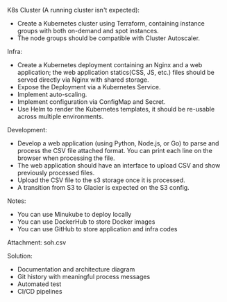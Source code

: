K8s Cluster (A running cluster isn't expected):
* Create a Kubernetes cluster using Terraform, containing instance groups with both on-demand and spot instances.
* The node groups should be compatible with Cluster Autoscaler.

Infra: 
* Create a Kubernetes deployment containing an Nginx and a web application; the web application statics(CSS, JS, etc.) files should be served directly via Nginx with shared storage.
* Expose the Deployment via a Kubernetes Service.
* Implement auto-scaling.
* Implement configuration via ConfigMap and Secret.
* Use Helm to render the Kubernetes templates, it should be re-usable across multiple environments.
 
Development:
* Develop a web application (using Python, Node.js, or Go) to parse and process the CSV file attached format. You can print each line on the browser when processing the file.
* The web application should have an interface to upload CSV and show previously processed files.
* Upload the CSV file to the s3 storage once it is processed. 
* A transition from S3 to Glacier is expected on the S3 config.

Notes:
* You can use Minukube to deploy locally
* You can use DockerHub to store Docker images
* You can use GitHub to store application and infra codes

Attachment: soh.csv

Solution:
* Documentation and architecture diagram
* Git history with meaningful process messages
* Automated test
* CI/CD pipelines
